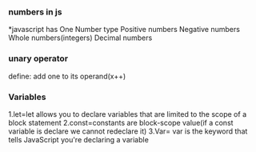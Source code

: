 ### numbers in js
*javascript has One Number type
Positive numbers
Negative numbers
Whole numbers(integers)
Decimal numbers


### unary operator
define: add one to its operand(x++)
### Variables

1.let=let allows you to declare variables that are limited to the scope of a block statement
2.const=constants are block-scope value(if a const variable is declare we cannot redeclare it)
3.Var= var is the keyword that tells JavaScript you're declaring a variable

